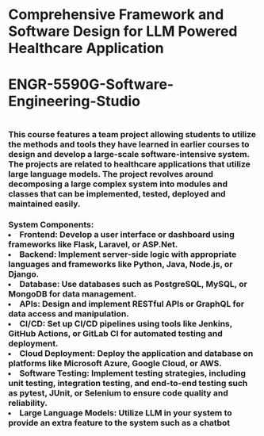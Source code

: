 <h1> Comprehensive Framework and Software Design for LLM Powered Healthcare Application <h1>
<h1> ENGR-5590G-Software-Engineering-Studio <h1>
<h3> This course features a team project allowing students to utilize the methods and tools they have learned in earlier courses to design and develop a large-scale software-intensive system. The projects are related to healthcare applications that utilize large language models. The project revolves around decomposing a large complex system into modules and classes that can be implemented, tested, deployed and maintained easily. <h3>
System Components:
<li> Frontend: Develop a user interface or dashboard using frameworks like Flask,
Laravel, or ASP.Net.
<li> Backend: Implement server-side logic with appropriate languages and frameworks like
Python, Java, Node.js, or Django.
<li> Database: Use databases such as PostgreSQL, MySQL, or MongoDB for data
management.
<li> APIs: Design and implement RESTful APIs or GraphQL for data access and
manipulation. 
<li> CI/CD: Set up CI/CD pipelines using tools like Jenkins, GitHub Actions, or GitLab CI
for automated testing and deployment.
<li> Cloud Deployment: Deploy the application and database on platforms like Microsoft
Azure, Google Cloud, or AWS. 
<li> Software Testing: Implement testing strategies, including unit testing, integration
testing, and end-to-end testing such as pytest, JUnit, or Selenium to ensure code quality
and reliability.
<li> Large Language Models: Utilize LLM in your system to provide an extra feature to the system such as a chatbot 
